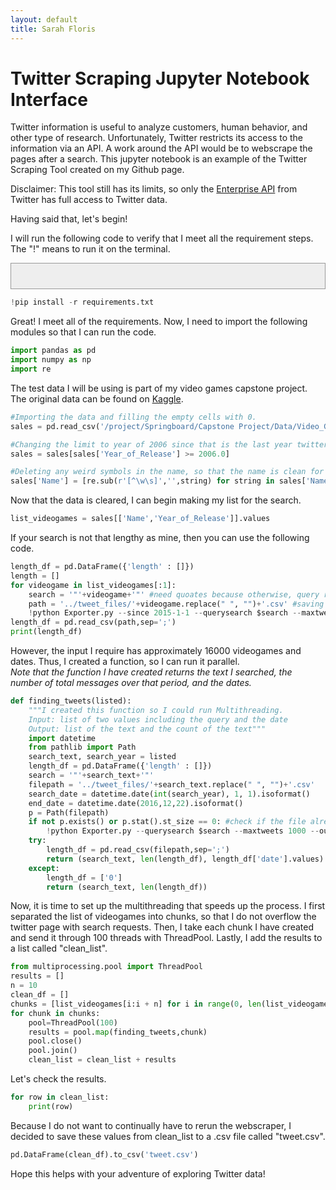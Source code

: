 ```yaml
---
layout: default
title: Sarah Floris 
---
```



# Twitter Scraping Jupyter Notebook Interface

Twitter information is useful to analyze customers, human behavior, and other type of research. Unfortunately, Twitter restricts its access to the information via an API. A work around the API would be to webscrape the pages after a search. This jupyter notebook is an example of the Twitter Scraping Tool created on my Github page.  

Disclaimer: This tool still has its limits, so only the <a href="https://developer.twitter.com/en/docs/tutorials/twitters-enterprise-api-suite" target="_blank">Enterprise API</a> from Twitter has full access to Twitter data.

Having said that, let's begin!  

I will run the following code to verify that I meet all the requirement steps. The "!" means to run it on the terminal.
<p style="background-color: #eee;border: 1px solid #999;display: block;padding: 20px;white-space: pro-wrap;">

```python
!pip install -r requirements.txt
```
</p>
Great! I meet all of the requirements. Now, I need to import the following modules so that I can run the code. 


```python
import pandas as pd
import numpy as np
import re
```

The test data I will be using is part of my video games capstone project. The original data can be found on <a href="https://www.kaggle.com/rush4ratio/video-game-sales-with-ratings" target="_blank">Kaggle</a>.


```python
#Importing the data and filling the empty cells with 0.
sales = pd.read_csv('/project/Springboard/Capstone Project/Data/Video_Games_Sales_as_at_22_Dec_2016 2.csv').fillna(value=0.0)

#Changing the limit to year of 2006 since that is the last year twitter has data
sales = sales[sales['Year_of_Release'] >= 2006.0]

#Deleting any weird symbols in the name, so that the name is clean for twitter search
sales['Name'] = [re.sub(r'[^\w\s]','',string) for string in sales['Name']] 
```

Now that the data is cleared, I can begin making my list for the search.


```python
list_videogames = sales[['Name','Year_of_Release']].values
```

If your search is not that lengthy as mine, then you can use the following code.


```python
length_df = pd.DataFrame({'length' : []})
length = []
for videogame in list_videogames[:1]: 
    search = '"'+videogame+'"' #need quoates because otherwise, query read as individual words or "include some of these words"
    path = '../tweet_files/'+videogame.replace(" ", "")+'.csv' #saving it to this file
    !python Exporter.py --since 2015-1-1 --querysearch $search --maxtweets 5000 --output $path
length_df = pd.read_csv(path,sep=';')
print(length_df)
```

However, the input I require has approximately 16000 videogames and dates. Thus, I created a function, so I can run it parallel. <br> <em> Note that the function I have created returns the text I searched, the number of total messages over that period, and the dates. </em>


```python
def finding_tweets(listed):
    """I created this function so I could run Multithreading.
    Input: list of two values including the query and the date
    Output: list of the text and the count of the text"""
    import datetime
    from pathlib import Path
    search_text, search_year = listed
    length_df = pd.DataFrame({'length' : []})
    search = '"'+search_text+'"'
    filepath = '../tweet_files/'+search_text.replace(" ", "")+'.csv'
    search_date = datetime.date(int(search_year), 1, 1).isoformat()
    end_date = datetime.date(2016,12,22).isoformat()
    p = Path(filepath)
    if not p.exists() or p.stat().st_size == 0: #check if the file already exists or if its empty
        !python Exporter.py --querysearch $search --maxtweets 1000 --output $filepath
    try:
        length_df = pd.read_csv(filepath,sep=';')
        return (search_text, len(length_df), length_df['date'].values)
    except:
        length_df = ['0']
        return (search_text, len(length_df))
```

Now, it is time to set up the multithreading that speeds up the process. I first separated the list of videogames into chunks, so that I do not overflow the twitter page with search requests. Then, I take each chunk I have created and send it through 100 threads with ThreadPool. Lastly, I add the results to a list called "clean_list".


```python
from multiprocessing.pool import ThreadPool
results = []
n = 10
clean_df = []
chunks = [list_videogames[i:i + n] for i in range(0, len(list_videogames), n)]
for chunk in chunks:
    pool=ThreadPool(100)
    results = pool.map(finding_tweets,chunk)
    pool.close()
    pool.join()
    clean_list = clean_list + results
```

Let's check the results. 


```python
for row in clean_list:
    print(row)
```

Because I do not want to continually have to rerun the webscraper, I decided to save these values from clean_list to a  .csv file called "tweet.csv". 


```python
pd.DataFrame(clean_df).to_csv('tweet.csv') 
```

Hope this helps with your adventure of exploring Twitter data! 












































